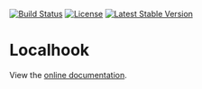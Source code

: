 [![Build Status](https://travis-ci.org/localhook/localhook-server.svg?branch=master)](https://travis-ci.org/localhook/localhook-server) [![License](https://poser.pugx.org/localhook/localhook-server/license)](https://packagist.org/packages/localhook/localhook-server) [![Latest Stable Version](https://poser.pugx.org/localhook/localhook-server/v/stable)](https://packagist.org/packages/localhook/localhook-server)

Localhook
=========

View the [online documentation](https://localhook.github.io/localhook).
